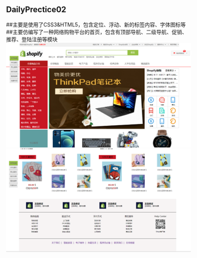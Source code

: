 DailyPrectice02
------
##主要是使用了CSS3&HTML5，包含定位、浮动、新的标签内容、字体图标等 <br>
##主要仿编写了一种网络购物平台的首页，包含有顶部导航、二级导航、促销、推荐、登陆注册等模块
![](https://github.com/Kawul007/DailyPrectice02/raw/master/READMEimg/img01.png)
![](https://github.com/Kawul007/DailyPrectice02/raw/master/READMEimg/img02.png)
